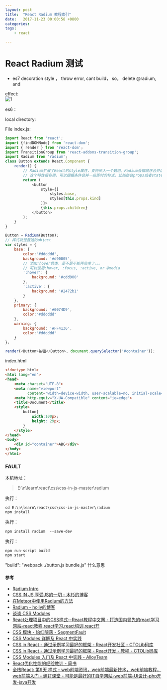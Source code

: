 ```yaml
---
layout: post
title:  "React Radium 教程索引"
date:   2017-11-23 00:00:58 +0800
categories:  
tags: 
    - react 

---
```


# React Radium 测试 #

* es7 decoration style ， throw error, cant build， so， delete @radium, and 

effect:  
![1](https://i.imgur.com/85Oktq0.gif)

es6：


local directory:

>

File index.js:

```javascript
import React from 'react';
import {findDOMNode} from 'react-dom';
import { render } from 'react-dom';
import TransitionGroup from 'react-addons-transition-group';
import Radium from 'radium';
class Button extends React.Component {
    render() {
        // Radium扩展了React的style属性，支持传入一个数组。Radium会按顺序合并这些样式
        // 这个特性很有用，可以根据条件合并一些即时的样式，比如结合props或者state
        return (
            <button
                style={[
                    styles.base,
                    styles[this.props.kind]
                ]}>
                {this.props.children}
            </button>
        );
    }
}

Button = Radium(Button);
// 样式就是普通的object
var styles = {
    base: {
        color:"#dddddd",
        background: '#d90005',
        // 添加:hover伪类，是不是不能再简单了。。。
        // 可以使用:hover, :focus, :active, or @media
        ':hover': {
            background: '#cdd900'
        },
        ':active': {
            background: '#2472b1'
        }
    },
    primary: {
        background: '#0074D9',
        color:"#dddddd"
    },
    warning: {
        background: '#FF4136',
        color:"#dddddd"
    }
};

render(<Button>按钮</Button>, document.querySelector('#container'));
```

index.html

```html
<!doctype html>
<html lang="en">
<head>
    <meta charset="UTF-8">
    <meta name="viewport"
          content="width=device-width, user-scalable=no, initial-scale=1.0, maximum-scale=1.0, minimum-scale=1.0">
    <meta http-equiv="X-UA-Compatible" content="ie=edge">
    <title>Document</title>
    <style>
        button{
            width:100px;
            height: 29px;
        }
    </style>
</head>
<body>
    <div id="container">ABC</div>
</body>
</html>
```


### FAULT ###
本机地址：

>    E:\n\learn\react\css\css-in-js-master\radium

执行：

	cd E:\n\learn\react\css\css-in-js-master\radium
	npm install
	
执行：
	
	npm install radium  --save-dev

执行：

	npm run-script build
	npm start


"build": "webpack ./button.js bundle.js"  什么意思



#### 参考 ####

* [Radium Intro](http://chentsulin.github.io/radium-intro/#/)
* [CSS IN JS,享受JS的一切 - 木杉的博客](http://mushanshitiancai.github.io/2016/12/21/js/CSS-IN-JS-享受JS的一切/)
* [在Meteor中使用Radium的方法](http://www.59m59s.com/blog/zai-meteorzhong-shi-yong-radiumde-fang-fa/)
* [Radium - holly的博客](http://holly-juan.github.io/blog/技术/2014/09/28/radium.html)
* [谈谈 CSS Modules](http://boke.io/tan-tan-css-modules/)
* [React处理项目中的CSS样式--React教程中文网 - 打造国内领先的react学习网站-react教程,react学习,react培训,react开](http://www.reactpeixun.com/reactganhuo/2017-03-19/284.html)
* [CSS 模块 - 怡红院落 - SegmentFault](https://segmentfault.com/a/1190000003130731)
* [CSS Modules 详解及 React 中实践](https://zhuanlan.zhihu.com/purerender/20495964)
* [CSS in React - 通过示例学习最好的框架 - React开发社区 - CTOLib码库](https://java.ctolib.com/joeshub-css-in-react.html)
* [CSS in React - 通过示例学习最好的框架 - React开发 - 教程 - CTOLib码库](https://java.ctolib.com/article/wiki/42569)
* [CSS Modules 入门及 React 中实践 - AlloyTeam](http://www.alloyteam.com/2017/03/getting-started-with-css-modules-and-react-in-practice/)
* [React优化性能的经验教训 - 简书](https://www.jianshu.com/p/7a6072664371)
* [全栈React: 第9天 样式 - web前端资讯，web前端最新技术，web前端教程，web前端入门 - 螺钉课堂 - 可能是最好的IT自学网站-web前端-UI设计-php开发-java开发](http://nodeing.com/article/414)